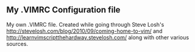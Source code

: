 ## My .VIMRC Configuration file
My own .VIMRC file. Created while going through Steve Losh's
http://stevelosh.com/blog/2010/09/coming-home-to-vim/ and
http://learnvimscriptthehardway.stevelosh.com/
along with other various sources. 
